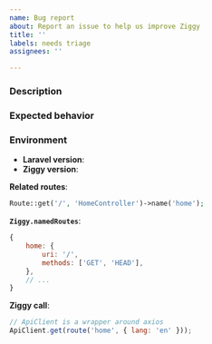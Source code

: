 ```yaml
---
name: Bug report
about: Report an issue to help us improve Ziggy
title: ''
labels: needs triage
assignees: ''

---
```


### Description

<!-- Provide a clear and concise description of the current behaviour and what the bug is. -->

### Expected behavior

<!-- Provide a clear and concise description of what you expected to happen. -->

### Environment

<!-- Include ALL of the information below: -->

- **Laravel version**: 
- **Ziggy version**: 

**Related routes**:

<!-- The route with the issue, from your Laravel routes file. E.g.: -->

```php
Route::get('/', 'HomeController')->name('home');
```

**`Ziggy.namedRoutes`**:

<!-- In your browser console/devtools, run `Ziggy.namedRoutes` and paste the result here. E.g.: -->

```js
{
    home: {
        uri: '/',
        methods: ['GET', 'HEAD'],
    },
    // ...
}
```

**Ziggy call**:

<!-- Show where and how you're using Ziggy when this bug occurs. E.g.: -->

```js
// ApiClient is a wrapper around axios
ApiClient.get(route('home', { lang: 'en' }));
```
